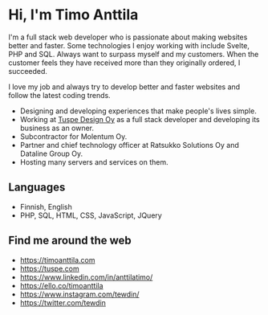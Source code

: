 # Hi, I'm Timo Anttila

I'm a full stack web developer who is passionate about making websites better and faster. Some technologies I enjoy working with include Svelte, PHP and SQL. Always want to surpass myself and my customers. When the customer feels they have received more than they originally ordered, I succeeded.

I love my job and always try to develop better and faster websites and follow the latest coding trends.

- Designing and developing experiences that make people's lives simple.
- Working at [Tuspe Design Oy](https://tuspe.com) as a full stack developer and developing its business as an owner.
- Subcontractor for Molentum Oy.
- Partner and chief technology officer at Ratsukko Solutions Oy and Dataline Group Oy.
- Hosting many servers and services on them.

## Languages

- Finnish, English
- PHP, SQL, HTML, CSS, JavaScript, JQuery

## Find me around the web

- https://timoanttila.com
- https://tuspe.com
- https://www.linkedin.com/in/anttilatimo/
- https://ello.co/timoanttila
- https://www.instagram.com/tewdin/
- https://twitter.com/tewdin
